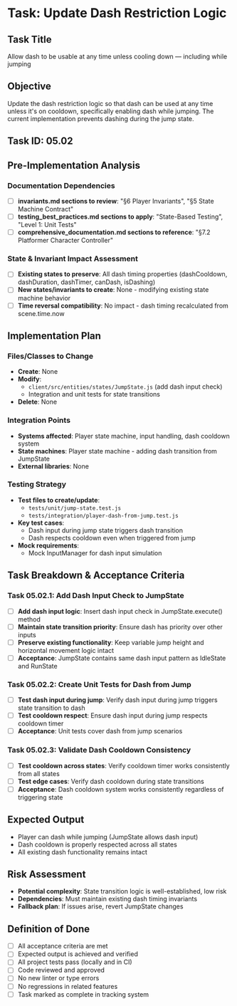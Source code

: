 # Task: Update Dash Restriction Logic

## Task Title
Allow dash to be usable at any time unless cooling down — including while jumping

## Objective
Update the dash restriction logic so that dash can be used at any time unless it's on cooldown, specifically enabling dash while jumping. The current implementation prevents dashing during the jump state.

## Task ID: 05.02

## Pre-Implementation Analysis

### Documentation Dependencies
- [ ] **invariants.md sections to review**: "§6 Player Invariants", "§5 State Machine Contract"
- [ ] **testing_best_practices.md sections to apply**: "State-Based Testing", "Level 1: Unit Tests"
- [ ] **comprehensive_documentation.md sections to reference**: "§7.2 Platformer Character Controller"

### State & Invariant Impact Assessment
- [ ] **Existing states to preserve**: All dash timing properties (dashCooldown, dashDuration, dashTimer, canDash, isDashing)
- [ ] **New states/invariants to create**: None - modifying existing state machine behavior
- [ ] **Time reversal compatibility**: No impact - dash timing recalculated from scene.time.now

## Implementation Plan

### Files/Classes to Change
- **Create**: None
- **Modify**: 
  - `client/src/entities/states/JumpState.js` (add dash input check)
  - Integration and unit tests for state transitions
- **Delete**: None

### Integration Points
- **Systems affected**: Player state machine, input handling, dash cooldown system
- **State machines**: Player state machine - adding dash transition from JumpState
- **External libraries**: None

### Testing Strategy
- **Test files to create/update**: 
  - `tests/unit/jump-state.test.js`
  - `tests/integration/player-dash-from-jump.test.js`
- **Key test cases**: 
  - Dash input during jump state triggers dash transition
  - Dash respects cooldown even when triggered from jump
- **Mock requirements**: 
  - Mock InputManager for dash input simulation

## Task Breakdown & Acceptance Criteria

### Task 05.02.1: Add Dash Input Check to JumpState
- [ ] **Add dash input logic**: Insert dash input check in JumpState.execute() method
- [ ] **Maintain state transition priority**: Ensure dash has priority over other inputs
- [ ] **Preserve existing functionality**: Keep variable jump height and horizontal movement logic intact
- [ ] **Acceptance**: JumpState contains same dash input pattern as IdleState and RunState

### Task 05.02.2: Create Unit Tests for Dash from Jump
- [ ] **Test dash input during jump**: Verify dash input during jump triggers state transition to dash
- [ ] **Test cooldown respect**: Ensure dash input during jump respects cooldown timer
- [ ] **Acceptance**: Unit tests cover dash from jump scenarios

### Task 05.02.3: Validate Dash Cooldown Consistency
- [ ] **Test cooldown across states**: Verify cooldown timer works consistently from all states
- [ ] **Test edge cases**: Verify dash cooldown during state transitions
- [ ] **Acceptance**: Dash cooldown system works consistently regardless of triggering state

## Expected Output
- Player can dash while jumping (JumpState allows dash input)
- Dash cooldown is properly respected across all states
- All existing dash functionality remains intact

## Risk Assessment
- **Potential complexity**: State transition logic is well-established, low risk
- **Dependencies**: Must maintain existing dash timing invariants
- **Fallback plan**: If issues arise, revert JumpState changes

## Definition of Done
- [ ] All acceptance criteria are met
- [ ] Expected output is achieved and verified
- [ ] All project tests pass (locally and in CI)
- [ ] Code reviewed and approved
- [ ] No new linter or type errors
- [ ] No regressions in related features
- [ ] Task marked as complete in tracking system 